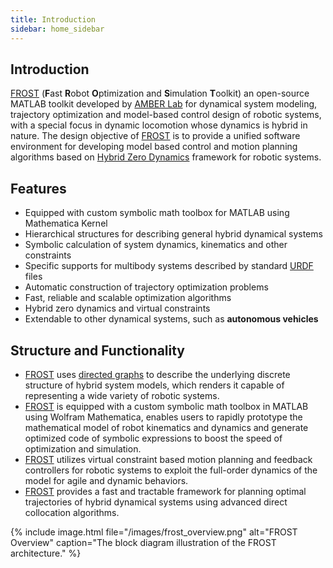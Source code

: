 ```yaml
---
title: Introduction
sidebar: home_sidebar
---
```




Introduction
------------

<a href="#" data-toggle="tooltip"
data-original-title="{{site.data.glossary.frost}}">FROST</a> (**F**ast **R**obot
**O**ptimization and **S**imulation **T**oolkit) an open-source MATLAB toolkit
developed by [AMBER Lab](https://http://www.bipedalrobotics.com/) for dynamical
system modeling, trajectory optimization and model-based control design of
robotic systems, with a special focus in dynamic locomotion whose dynamics is
hybrid in nature. The design objective of <a href="#" data-toggle="tooltip"
data-original-title="{{site.data.glossary.frost}}">FROST</a> is to provide a
unified software environment for developing model based control and motion
planning algorithms based
on
[Hybrid Zero Dynamics](http://web.eecs.umich.edu/faculty/grizzle/web-book.html)
framework for robotic systems. 


Features
--------

+ Equipped with custom symbolic math toolbox for MATLAB using Mathematica Kernel
+ Hierarchical structures for describing general hybrid dynamical systems
+ Symbolic calculation of system dynamics, kinematics and other constraints
+ Specific supports for multibody systems described by
  standard [URDF](http://wiki.ros.org/urdf) files
+ Automatic construction of trajectory optimization problems
+ Fast, reliable and scalable optimization algorithms
+ Hybrid zero dynamics and virtual constraints
+ Extendable to other dynamical systems, such as **autonomous vehicles**




Structure and Functionality
---------------------------




* <a href="#" data-toggle="tooltip"
data-original-title="{{site.data.glossary.frost}}">FROST</a>
uses [directed graphs](https://www.mathworks.com/help/matlab/ref/digraph.html)
to describe the underlying discrete structure of hybrid system models, which
renders it capable of representing a wide variety of robotic systems.
* <a href="#" data-toggle="tooltip"
data-original-title="{{site.data.glossary.frost}}">FROST</a> is equipped with a
custom symbolic math toolbox in MATLAB using Wolfram Mathematica, enables users
to rapidly prototype the mathematical model of robot kinematics and dynamics and
generate optimized code of symbolic expressions to boost the speed of
optimization and simulation.
* <a href="#" data-toggle="tooltip"
data-original-title="{{site.data.glossary.frost}}">FROST</a> utilizes virtual
constraint based motion planning and feedback controllers for robotic systems to
exploit the full-order dynamics of the model for agile and dynamic behaviors.
* <a href="#" data-toggle="tooltip"
data-original-title="{{site.data.glossary.frost}}">FROST</a> provides a fast and
tractable framework for planning optimal trajectories of hybrid dynamical
systems using advanced direct collocation algorithms.



{% include image.html file="/images/frost_overview.png" alt="FROST Overview" caption="The block diagram illustration of the FROST architecture." %}


